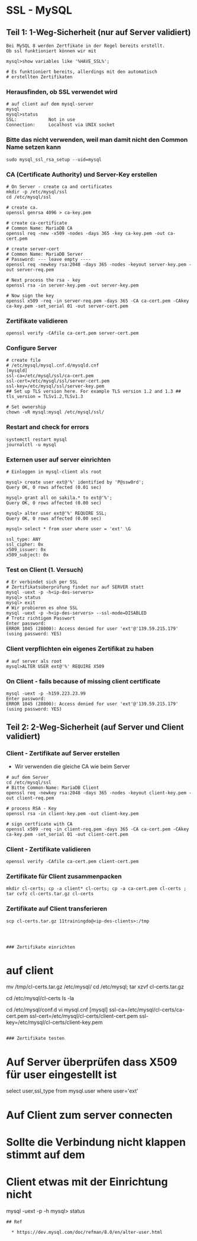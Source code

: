 # SSL - MySQL 

## Teil 1: 1-Weg-Sicherheit (nur auf Server validiert) 

```
Bei MySQL 8 werden Zertfikate in der Regel bereits erstellt. 
Ob ssl funktioniert können wir mit 

mysql>show variables like '%HAVE_SSL%';

# Es funktioniert bereits, allerdings mit den automatisch
# erstellten Zertifikaten

```

### Herausfinden, ob SSL verwendet wird 

```
# auf client auf dem mysql-server
mysql
mysql>status
SSL:			Not in use
Connection:		Localhost via UNIX socket
```

### Bitte das nicht verwenden, weil man damit nicht den Common Name setzen kann

```
sudo mysql_ssl_rsa_setup --uid=mysql
```

### CA (Certificate Authority) und Server-Key erstellen 

```
# On Server - create ca and certificates 
mkdir -p /etc/mysql/ssl
cd /etc/mysql/ssl

# create ca.  
openssl genrsa 4096 > ca-key.pem

# create ca-certificate 
# Common Name: MariaDB CA 
openssl req -new -x509 -nodes -days 365 -key ca-key.pem -out ca-cert.pem

# create server-cert 
# Common Name: MariaDB Server
# Password: --- leave empty ----
openssl req -newkey rsa:2048 -days 365 -nodes -keyout server-key.pem -out server-req.pem

# Next process the rsa - key 
openssl rsa -in server-key.pem -out server-key.pem

# Now sign the key 
openssl x509 -req -in server-req.pem -days 365 -CA ca-cert.pem -CAkey ca-key.pem -set_serial 01 -out server-cert.pem

```

### Zertifikate validieren  

```
openssl verify -CAfile ca-cert.pem server-cert.pem
```

### Configure Server 
```
# create file 
# /etc/mysql/mysql.cnf.d/mysqld.cnf 
[mysqld]
ssl-ca=/etc/mysql/ssl/ca-cert.pem
ssl-cert=/etc/mysql/ssl/server-cert.pem
ssl-key=/etc/mysql/ssl/server-key.pem
## Set up TLS version here. For example TLS version 1.2 and 1.3 ##
tls_version = TLSv1.2,TLSv1.3

# Set ownership 
chown -vR mysql:mysql /etc/mysql/ssl/

```

### Restart and check for errors 
```
systemctl restart mysql
journalctl -u mysql

```

### Externen user auf server einrichten

```
# Einloggen in mysql-client als root

mysql> create user ext@'%' identified by 'P@ssw0rd';
Query OK, 0 rows affected (0.01 sec)

mysql> grant all on sakila.* to ext@'%';
Query OK, 0 rows affected (0.00 sec)

mysql> alter user ext@'%' REQUIRE SSL;
Query OK, 0 rows affected (0.00 sec)

mysql> select * from user where user = 'ext' \G

ssl_type: ANY
ssl_cipher: 0x
x509_issuer: 0x
x509_subject: 0x
```

### Test on Client (1. Versuch) 

```
# Er verbindet sich per SSL 
# Zertifikatsüberprüfung findet nur auf SERVER statt 
mysql -uext -p -h<ip-des-servers>
mysql> status 
mysql> exit 
# Wir probieren es ohne SSL 
mysql -uext -p -h<ip-des-servers> --ssl-mode=DISABLED 
# Trotz richtigem Passwort 
Enter password: 
ERROR 1045 (28000): Access denied for user 'ext'@'139.59.215.179' (using password: YES)

```

### Client verpflichten ein eigenes Zertifikat zu haben 

```
# auf server als root
mysql>ALTER USER ext@'%' REQUIRE X509

```

### On Client - fails because of missing client certificate  

```
mysql -uext -p -h159.223.23.99
Enter password: 
ERROR 1045 (28000): Access denied for user 'ext'@'139.59.215.179' (using password: YES)
```

## Teil 2: 2-Weg-Sicherheit (auf Server und Client validiert) 

### Client - Zertifikate auf Server erstellen 

  * Wir verwenden die gleiche CA wie beim Server

```
# auf dem Server 
cd /etc/mysql/ssl
# Bitte Common-Name: MariaDB Client 
openssl req -newkey rsa:2048 -days 365 -nodes -keyout client-key.pem -out client-req.pem

# process RSA - Key 
openssl rsa -in client-key.pem -out client-key.pem

# sign certficate with CA 
openssl x509 -req -in client-req.pem -days 365 -CA ca-cert.pem -CAkey ca-key.pem -set_serial 01 -out client-cert.pem

```

### Client - Zertifikate validieren 

```
openssl verify -CAfile ca-cert.pem client-cert.pem
```

### Zertifikate für Client zusammenpacken

```
mkdir cl-certs; cp -a client* cl-certs; cp -a ca-cert.pem cl-certs ; tar cvfz cl-certs.tar.gz cl-certs 
```


### Zertifikate auf Client transferieren 

```
scp cl-certs.tar.gz 11trainingdo@<ip-des-clients>:/tmp 




### Zertifikate einrichten 

```
# auf client 
mv /tmp/cl-certs.tar.gz /etc/mysql/
cd /etc/mysql; tar xzvf cl-certs.tar.gz 

cd /etc/mysql/cl-certs 
ls -la 


cd /etc/mysql/conf.d 
vi mysql.cnf 
[mysql]
ssl-ca=/etc/mysql/cl-certs/ca-cert.pem
ssl-cert=/etc/mysql/cl-certs/client-cert.pem
ssl-key=/etc/mysql/cl-certs/client-key.pem
```

### Zertifikate testen 

```
# Auf Server überprüfen dass X509 für user eingestellt ist
select user,ssl_type from mysql.user where user='ext'

# Auf Client zum server connecten
# Sollte die Verbindung nicht klappen stimmt auf dem 
# Client etwas mit der Einrichtung nicht
mysql -uext -p -h<ip-des-mysql-servers>
mysql> status 



```
## Ref 

  * https://dev.mysql.com/doc/refman/8.0/en/alter-user.html
  

